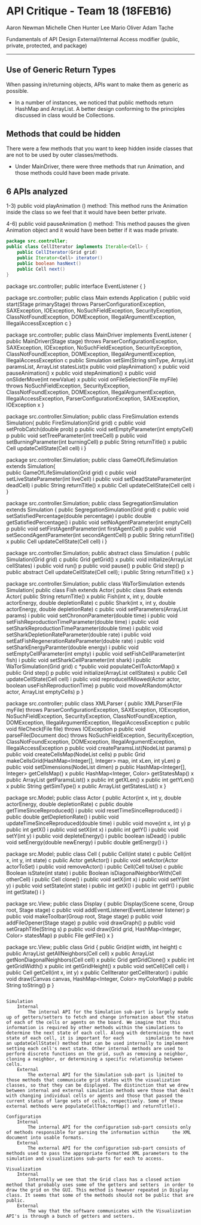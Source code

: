API Critique - Team 18 (18FEB16)
===================
Aaron Newman
Michelle Chen
Hunter Lee
Mario Oliver
Adam Tache


Fundamentals of API Design
External/Internal
Access modifier (public, private, protected, and package)

----------
Use of Generic Return Types
-----------------------
When passing in/returning objects, APIs want to make them as generic as possible.

 - In a number of instances, we noticed that public methods return HashMap and ArrayList. A better design conforming to the principles discussed in class would be Collections.



Methods that could be hidden
-----------------------
There were a few methods that you want to keep hidden inside classes that are not to be used by outer classes/methods.

 - Under MainDriver, there were three methods that run Animation, and those methods could have been made private.


6 APIs analyzed
-------------------
1-3) public void playAnimation () method: This method runs the Animation inside the class so we feel that it would have been better private.

4-6) public void pauseAnimation () method: This method pauses the given Animation object and it would have been better if it was made private.






```java
package src.controller;
public class CellIterator implements Iterable<Cell> { 
    public CellIterator(Grid grid) 
    public Iterator<Cell> iterator() 
    public boolean hasNext() 
   	public Cell next() 
}
```
 
package src.controller;
 public interface EventListener {
  }
 
package src.controller;
public class Main extends Application { 
      public void start(Stage primaryStage) throws ParserConfigurationException, SAXException, IOException, NoSuchFieldException, SecurityException, ClassNotFoundException, DOMException, IllegalArgumentException, IllegalAccessException c
}
 
package src.controller;
public class MainDriver implements EventListener { 
  	public MainDriver(Stage stage) throws ParserConfigurationException, SAXException, IOException, NoSuchFieldException, SecurityException, ClassNotFoundException, DOMException, IllegalArgumentException, IllegalAccessException c
	public Simulation setSim(String simType, ArrayList<Double> paramsList, ArrayList<Integer> statesList)x
	public void playAnimation() x
	public void pauseAnimation() x
	public void stepAnimation() x
	public void onSliderMove(int newValue) x
	public void onFileSelection(File myFile) throws NoSuchFieldException, SecurityException, ClassNotFoundException, DOMException, IllegalArgumentException, IllegalAccessException, ParserConfigurationException, SAXException, IOException x
}
 
package src.controller.Simulation;
public class FireSimulation extends Simulation{ 
  	public FireSimulation(Grid grid) c
	public void setProbCatch(double prob) p
	public void setEmptyParameter(int emptyCell) p
	public void setTreeParameter(int treeCell) p
	public void setBurningParameter(int burningCell) p
	public String returnTitle() x
	public Cell updateCellState(Cell cell) i
}
 
package src.controller.Simulation;
public class GameOfLifeSimulation extends Simulation{  
  	public GameOfLifeSimulation(Grid grid) c
	public void setLiveStateParameter(int liveCell) i
	public void setDeadStateParameter(int deadCell) i
	public String returnTitle() x
	public Cell updateCellState(Cell cell) i
}
 
package src.controller.Simulation;
public class SegregationSimulation extends Simulation { 
  	public SegregationSimulation(Grid grid) c
	public void setSatisfiedPercentage(double percentage) i
	public double getSatisfiedPercentage() i
	public void setNoAgentParameter(int emptyCell) p
	public void setFirstAgentParameter(int firstAgentCell) p
	public void setSecondAgentParameter(int secondAgentCell) p
	public String returnTitle() x
	public Cell updateCellState(Cell cell) i
}
 
package src.controller.Simulation;
public abstract class Simulation { 
  	public Simulation(Grid grid) c
	public Grid getGrid() x 
	public void initialize(ArrayList<Integer> cellStates) i
	public void run() p
	public void pause() p
	public Grid step() p
	public abstract Cell updateCellState(Cell cell); i
	public String returnTitle() x
}
 
package src.controller.Simulation;
public class WaTorSimulation extends Simulation{ 	public class Fish extends Actor{ 	public class Shark extends Actor{ 
  	public String returnTitle() x
		public Fish(int x, int y, double actorEnergy, double depletionRate) c
		public Shark(int x, int y, double actorEnergy, double depletionRate) c
	public void setParameters(ArrayList<Double> params) i
	public void setChrononParameter(double time) i 
	public void setFishReproductionTimeParameter(double time) i
	public void setSharkReproductionTimeParameter(double time) i
	public void setSharkDepletionRateParameter(double rate) i
	public void setEatFishRegenerationRateParameter(double rate) i
	public void setSharkEnergyParamter(double energy) i
	public void setEmptyCellParameter(int empty) i
	public void setFishCellParameter(int fish) i
	public void setSharkCellParameter(int shark) i
	public WaTorSimulation(Grid grid) c
	*public void populateCellToActorMap() x
	public Grid step() p
	public void initialize(ArrayList<Integer> cellStates) x
	public Cell updateCellState(Cell cell) i
	public void reproduceIfAllowed(Actor actor, boolean useFishReproductionTime) p
	public void moveAtRandom(Actor actor, ArrayList<Cell> emptyCells) p
}
 
package src.controller;
public class XMLParser { 
  	public XMLParser(File myFile) throws ParserConfigurationException, SAXException, IOException, NoSuchFieldException, SecurityException, ClassNotFoundException, DOMException, IllegalArgumentException, IllegalAccessException c
	public void fileCheck(File file) throws IOException p 
	public void parseFile(Document doc) throws NoSuchFieldException, SecurityException,  ClassNotFoundException, DOMException, IllegalArgumentException, IllegalAccessException p
	public void createParamsList(NodeList params) p
	public void createCellsMap(NodeList cells) p
	public Grid makeCellsGrid(HashMap<Integer[], Integer> map, int xLen, int yLen) p
	public void setDimensions(NodeList dimen) p
	public HashMap<Integer[], Integer> getCellsMap() x
	public HashMap<Integer, Color> getStatesMap() x
	public ArrayList<Double> getParamsList() x
	public int getXLen() x
	public int getYLen() x
	public String getSimType() x
	public ArrayList<Integer> getStatesList() x
}
 
package src.Model;
public class Actor { 
  	public Actor(int x, int y, double actorEnergy, double depletionRate) c
	public double getTimeSinceReproduced() i
	public void resetTimeSinceReproduced() i 
	public double getDepletionRate() i 
	public void updateTimeSinceReproduced(double time) i
	public void move(int x, int y) p
	public int getX() i
	public void setX(int x) i
	public int getY() i
	public void setY(int y) i
	public void depleteEnergy() i
	public boolean isDead() i
	public void setEnergy(double newEnergy) i
	public double getEnergy() i
}
 
package src.Model;
public class Cell { 
      public Cell(int state) c 
    public Cell(int x, int y, int state) c 
    public Actor getActor() i
    public void setActor(Actor actorToSet) i
    public void removeActor() i
    public Cell(Cell toUse) c 
    public Boolean isState(int state) i
    public Boolean isDiagonalNeighborWith(Cell otherCell) i
    public Cell clone() i 
    public void setX(int x) i
    public void setY(int y) i
    public void setState(int state) i
    public int getX() i
    public int getY() i
    public int getState() i
}
 
package src.View;
public class Display { 
      public Display(Scene scene, Group root, Stage stage) c
    public void addEventListener(EventListener listener) p
    public void makeToolbar(Group root, Stage stage) p
    public void addFileOpener(Stage stage) p
    public void drawGraph() p
    public void setGraphTitle(String s) p
    public void draw(Grid grid, HashMap<Integer, Color> statesMap) p
    public File getFile() x
}
 
package src.View;
public class Grid { 
      public Grid(int width, int height) c 
	public ArrayList<Cell> getAllNeighbors(Cell cell) x 
	public ArrayList<Cell> getNonDiagonalNeighbors(Cell cell) x
	public Grid getGridClone() x 
    public int getGridWidth() x 
    public int getGridHeight() x
    public void setCell(Cell cell) i
    public Cell getCell(int x, int y) x
    public CellIterator getCellIterator() i
    public void draw(Canvas canvas, HashMap<Integer, Color> myColorMap) p
    public String toString() p
}
```

Simulation
	Internal
		The internal API for the Simulation sub-part is largely made up of getters/setters to fetch and change information about the status of each of the cells or agents on the board. We imagine that this information is required by other methods within the simulations to determine the next state of each cell. Along with determining the next state of each cell, it is important for each 		simulation to have an updateCellState() method that can be used internally to implement setting each cell's next state. Other internal methods are used to perform discrete functions on the grid, such as removing a neighbor, cloning a neighbor, or determining a specific relationship between cells.
	External
		The external API for the Simulation sub-part is limited to those methods that communicate grid states with the visualization classes, so that they can be displayed. The distinction that we drew between internal and external simulation methods were those that dealt with changing individual cells or agents and those that passed the current status of large sets of cells, respectively. Some of these external methods were populateCellToActorMap() and returnTitle().

Configuration
	Internal
		The internal API for the configuration sub-part consists only of methods responsible for parsing the information within 	the XML document into usable formats. 
	External
		The external API for the configuration sub-part consists of methods used to pass the appropriate formatted XML parameters to the simulation and visualizations sub-parts for each to access.

Visualization
	Internal
		Internally we see that the Grid class has a closed action method that probably uses some of the getters and setters  in order to draw the grid on the GUI. This method is however repeated in Display class. It seems that some of the methods should not be public that are public.
	External
		The way that the software communicates with the Visualization API's is through a bunch of getters and setters. 
 

